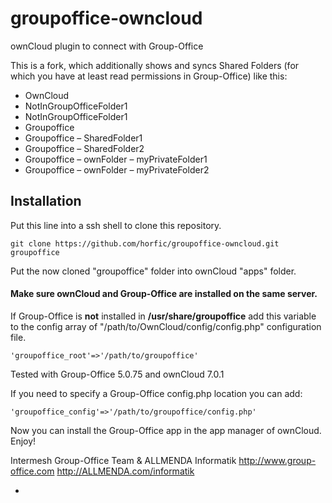# groupoffice-owncloud

ownCloud plugin to connect with Group-Office

This is a fork, which additionally shows and syncs Shared Folders (for which you have at least read permissions in Group-Office) like this:

* OwnCloud
* NotInGroupOfficeFolder1
* NotInGroupOfficeFolder1
* Groupoffice
* Groupoffice – SharedFolder1
* Groupoffice – SharedFolder2
* Groupoffice – ownFolder – myPrivateFolder1
* Groupoffice – ownFolder – myPrivateFolder2


## Installation

Put this line into a ssh shell to clone this repository.

    git clone https://github.com/horfic/groupoffice-owncloud.git groupoffice
  
Put the now cloned "groupoffice" folder into ownCloud "apps" folder.

#### Make sure ownCloud and Group-Office are installed on the same server.

  If Group-Office is **not** installed in **/usr/share/groupoffice** add this variable to the config array of
  "/path/to/OwnCloud/config/config.php" configuration file.

    'groupoffice_root'=>'/path/to/groupoffice'

Tested with Group-Office 5.0.75 and ownCloud 7.0.1

  If you need to specify a Group-Office config.php location you can add:

    'groupoffice_config'=>'/path/to/groupoffice/config.php'

Now you can install the Group-Office app in the app manager of ownCloud.
Enjoy!

Intermesh Group-Office Team   &   ALLMENDA Informatik
http://www.group-office.com       http://ALLMENDA.com/informatik

-
